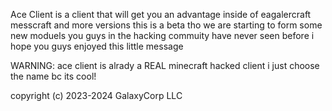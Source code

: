 



Ace Client is a client that will get you an advantage inside of eagalercraft messcraft and more versions this is a beta tho we are starting to form some new moduels you guys in the hacking commuity have never seen before i hope you guys enjoyed this little message


WARNING: ace client is alrady a REAL minecraft hacked client i just choose the name bc its cool!


copyright (c) 2023-2024 GalaxyCorp LLC
